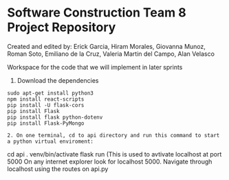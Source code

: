 # Software Construction Team 8 Project Repository
Created and edited by: Erick Garcia, Hiram Morales, Giovanna Munoz, Roman Soto, Emiliano de la Cruz, Valeria Martin del Campo, Alan Velasco

Workspace for the code that we will implement in later sprints

1. Download the dependencies
```
sudo apt-get install python3
npm install react-scripts
pip install -U flask-cors
pip install Flask
pip install flask python-dotenv
pip install Flask-PyMongo

2. On one terminal, cd to api directory and run this command to start a python virtual enviroment:
```
cd api
. venv/bin/activate
flask run (This is used to avtivate localhost at port 5000
On any internet explorer look for localhost 5000. Navigate through localhost using the routes on api.py
```
